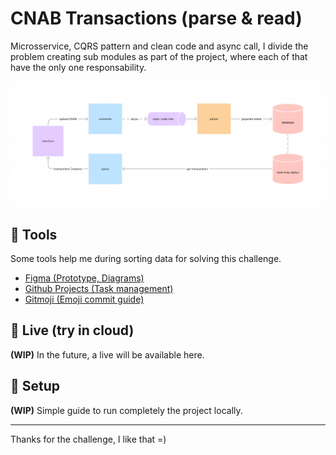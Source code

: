 # CNAB Transactions (parse & read)

Microsservice, CQRS pattern and clean code and async call, I divide the problem creating sub modules as part of the project, where each of that have the only one responsability.

![Diagram of CNAB transactions challenge representing modules communication flow](/assets/cnab-transactions-challenge.jpg "Diagram of CNAB transactions challenge representing modules communication flow")

## :wrench: Tools

Some tools help me during sorting data for solving this challenge.

- [Figma (Prototype, Diagrams)](https://www.figma.com/file/TR3N9t9JZ5W8vxPap8UILV/cnab-transactions-challenge?type=whiteboard&node-id=0%3A1&t=xKIKNvWa3WRq66oF-1)
- [Github Projects (Task management)](https://github.com/leoelios/desafio-dev/projects?query=is%3Aopen)
- [Gitmoji (Emoji commit guide)](https://gitmoji.dev/)

## :tada: Live (try in cloud)

**(WIP)** In the future, a live will be available here.

## :rocket: Setup

**(WIP)** Simple guide to run completely the project locally.

---

Thanks for the challenge, I like that =)
